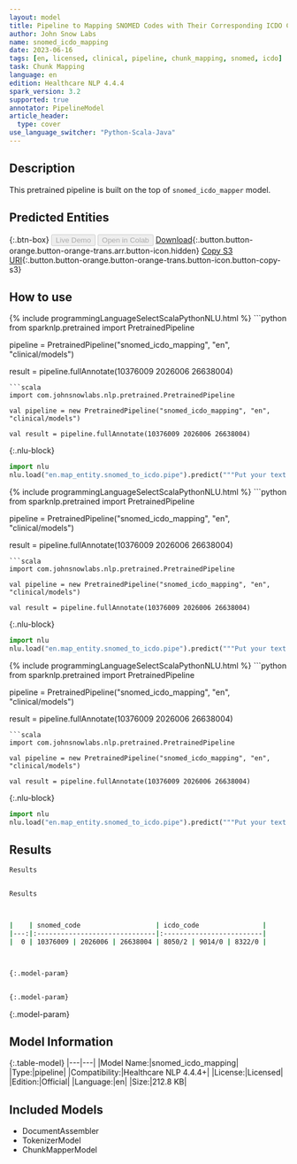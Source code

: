 ```yaml
---
layout: model
title: Pipeline to Mapping SNOMED Codes with Their Corresponding ICDO Codes
author: John Snow Labs
name: snomed_icdo_mapping
date: 2023-06-16
tags: [en, licensed, clinical, pipeline, chunk_mapping, snomed, icdo]
task: Chunk Mapping
language: en
edition: Healthcare NLP 4.4.4
spark_version: 3.2
supported: true
annotator: PipelineModel
article_header:
  type: cover
use_language_switcher: "Python-Scala-Java"
---
```


## Description

This pretrained pipeline is built on the top of `snomed_icdo_mapper` model.

## Predicted Entities



{:.btn-box}
<button class="button button-orange" disabled>Live Demo</button>
<button class="button button-orange" disabled>Open in Colab</button>
[Download](https://s3.amazonaws.com/auxdata.johnsnowlabs.com/clinical/models/snomed_icdo_mapping_en_4.4.4_3.2_1686954986913.zip){:.button.button-orange.button-orange-trans.arr.button-icon.hidden}
[Copy S3 URI](s3://auxdata.johnsnowlabs.com/clinical/models/snomed_icdo_mapping_en_4.4.4_3.2_1686954986913.zip){:.button.button-orange.button-orange-trans.button-icon.button-copy-s3}

## How to use

<div class="tabs-box" markdown="1">
{% include programmingLanguageSelectScalaPythonNLU.html %}
```python
from sparknlp.pretrained import PretrainedPipeline

pipeline = PretrainedPipeline("snomed_icdo_mapping", "en", "clinical/models")

result = pipeline.fullAnnotate(10376009 2026006 26638004)
```
```scala
import com.johnsnowlabs.nlp.pretrained.PretrainedPipeline

val pipeline = new PretrainedPipeline("snomed_icdo_mapping", "en", "clinical/models")

val result = pipeline.fullAnnotate(10376009 2026006 26638004)
```


{:.nlu-block}
```python
import nlu
nlu.load("en.map_entity.snomed_to_icdo.pipe").predict("""Put your text here.""")
```

</div>

<div class="tabs-box" markdown="1">
{% include programmingLanguageSelectScalaPythonNLU.html %}
```python
from sparknlp.pretrained import PretrainedPipeline

pipeline = PretrainedPipeline("snomed_icdo_mapping", "en", "clinical/models")

result = pipeline.fullAnnotate(10376009 2026006 26638004)
```
```scala
import com.johnsnowlabs.nlp.pretrained.PretrainedPipeline

val pipeline = new PretrainedPipeline("snomed_icdo_mapping", "en", "clinical/models")

val result = pipeline.fullAnnotate(10376009 2026006 26638004)
```

{:.nlu-block}
```python
import nlu
nlu.load("en.map_entity.snomed_to_icdo.pipe").predict("""Put your text here.""")
```
</div>

<div class="tabs-box" markdown="1">
{% include programmingLanguageSelectScalaPythonNLU.html %}
```python
from sparknlp.pretrained import PretrainedPipeline

pipeline = PretrainedPipeline("snomed_icdo_mapping", "en", "clinical/models")

result = pipeline.fullAnnotate(10376009 2026006 26638004)
```
```scala
import com.johnsnowlabs.nlp.pretrained.PretrainedPipeline

val pipeline = new PretrainedPipeline("snomed_icdo_mapping", "en", "clinical/models")

val result = pipeline.fullAnnotate(10376009 2026006 26638004)
```

{:.nlu-block}
```python
import nlu
nlu.load("en.map_entity.snomed_to_icdo.pipe").predict("""Put your text here.""")
```
</div>

## Results

```bash
Results


Results



|    | snomed_code                   | icdo_code                |
|---:|:------------------------------|:-------------------------|
|  0 | 10376009 | 2026006 | 26638004 | 8050/2 | 9014/0 | 8322/0 |



{:.model-param}


{:.model-param}
```

{:.model-param}
## Model Information

{:.table-model}
|---|---|
|Model Name:|snomed_icdo_mapping|
|Type:|pipeline|
|Compatibility:|Healthcare NLP 4.4.4+|
|License:|Licensed|
|Edition:|Official|
|Language:|en|
|Size:|212.8 KB|

## Included Models

- DocumentAssembler
- TokenizerModel
- ChunkMapperModel